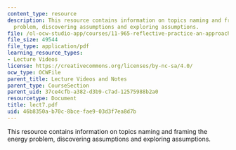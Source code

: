 ```yaml
---
content_type: resource
description: This resource contains information on topics naming and framing the energy
  problem, discovering assumptions and exploring assumptions.
file: /ol-ocw-studio-app/courses/11-965-reflective-practice-an-approach-for-expanding-your-learning-frontiers-january-iap-2007/46b8350ab70c8bcefae903d3f7ea8d7b_lect7.pdf
file_size: 49544
file_type: application/pdf
learning_resource_types:
- Lecture Videos
license: https://creativecommons.org/licenses/by-nc-sa/4.0/
ocw_type: OCWFile
parent_title: Lecture Videos and Notes
parent_type: CourseSection
parent_uid: 37ce4cfb-a382-d3b9-c7ad-12575988b2a0
resourcetype: Document
title: lect7.pdf
uid: 46b8350a-b70c-8bce-fae9-03d3f7ea8d7b
---
```

This resource contains information on topics naming and framing the energy problem, discovering assumptions and exploring assumptions.